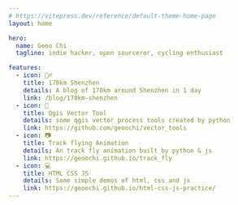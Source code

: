 ```yaml
---
# https://vitepress.dev/reference/default-theme-home-page
layout: home

hero:
  name: Geoo Chi
  tagline: indie hacker, open sourceror, cycling enthusiast

features:
  - icon: 🚴‍♂️
    title: 170km Shenzhen
    details: A blog of 170km around Shenzhen in 1 day
    link: /blog/170km-shenzhen
  - icon: 🔨
    title: Qgis Vector Tool
    details: some qgis vector process tools created by python
    link: https://github.com/geoochi/vector_tools
  - icon: 📷
    title: Track flying Animation
    details: An track fly animation built by python & js
    link: https://geoochi.github.io/track_fly
  - icon: 💻
    title: HTML CSS JS
    details: Some simple demos of html, css and js
    link: https://geoochi.github.io/html-css-js-practice/
---
```

